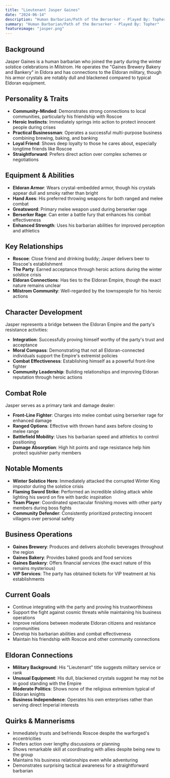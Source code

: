 ```yaml
---
title: "Lieutenant Jasper Gaines"
date: "2024-06-14"
description: "Human Barbarian/Path of the Berserker - Played By: Topher"
summary: "Human Barbarian/Path of the Berserker - Played By: Topher"
featureimage: "jasper.png"
---
```


## Background
Jasper Gaines is a human barbarian who joined the party during the winter solstice celebrations in Milstrom. He operates the "Gaines Brewery Bakery and Bankery" in Eldora and has connections to the Eldoran military, though his armor crystals are notably dull and blackened compared to typical Eldoran equipment.

## Personality & Traits
- **Community-Minded**: Demonstrates strong connections to local communities, particularly his friendship with Roscoe
- **Heroic Instincts**: Immediately springs into action to protect innocent people during crises
- **Practical Businessman**: Operates a successful multi-purpose business combining brewing, baking, and banking
- **Loyal Friend**: Shows deep loyalty to those he cares about, especially longtime friends like Roscoe
- **Straightforward**: Prefers direct action over complex schemes or negotiations

## Equipment & Abilities
- **Eldoran Armor**: Wears crystal-embedded armor, though his crystals appear dull and smoky rather than bright
- **Hand Axes**: His preferred throwing weapons for both ranged and melee combat
- **Greatsword**: Primary melee weapon used during berserker rage
- **Berserker Rage**: Can enter a battle fury that enhances his combat effectiveness
- **Enhanced Strength**: Uses his barbarian abilities for improved perception and athletics

## Key Relationships
- **Roscoe**: Close friend and drinking buddy; Jasper delivers beer to Roscoe's establishment
- **The Party**: Earned acceptance through heroic actions during the winter solstice crisis
- **Eldoran Connections**: Has ties to the Eldoran Empire, though the exact nature remains unclear
- **Milstrom Community**: Well-regarded by the townspeople for his heroic actions

## Character Development
Jasper represents a bridge between the Eldoran Empire and the party's resistance activities:
- **Integration**: Successfully proving himself worthy of the party's trust and acceptance
- **Moral Compass**: Demonstrating that not all Eldoran-connected individuals support the Empire's extremist policies
- **Combat Effectiveness**: Establishing himself as a powerful front-line fighter
- **Community Leadership**: Building relationships and improving Eldoran reputation through heroic actions

## Combat Role
Jasper serves as a primary tank and damage dealer:
- **Front-Line Fighter**: Charges into melee combat using berserker rage for enhanced damage
- **Ranged Options**: Effective with thrown hand axes before closing to melee range
- **Battlefield Mobility**: Uses his barbarian speed and athletics to control positioning
- **Damage Absorption**: High hit points and rage resistance help him protect squishier party members

## Notable Moments
- **Winter Solstice Hero**: Immediately attacked the corrupted Winter King impostor during the solstice crisis
- **Flaming Sword Strike**: Performed an incredible sliding attack while lighting his sword on fire with bardic inspiration
- **Team Player**: Coordinated spectacular finishing moves with other party members during boss fights
- **Community Defender**: Consistently prioritized protecting innocent villagers over personal safety

## Business Operations
- **Gaines Brewery**: Produces and delivers alcoholic beverages throughout the region
- **Gaines Bakery**: Provides baked goods and food services
- **Gaines Bankery**: Offers financial services (the exact nature of this remains mysterious)
- **VIP Services**: The party has obtained tickets for VIP treatment at his establishments

## Current Goals
- Continue integrating with the party and proving his trustworthiness
- Support the fight against cosmic threats while maintaining his business operations
- Improve relations between moderate Eldoran citizens and resistance communities
- Develop his barbarian abilities and combat effectiveness
- Maintain his friendship with Roscoe and other community connections

## Eldoran Connections
- **Military Background**: His "Lieutenant" title suggests military service or rank
- **Unusual Equipment**: His dull, blackened crystals suggest he may not be in good standing with the Empire
- **Moderate Politics**: Shows none of the religious extremism typical of Eldoran knights
- **Business Independence**: Operates his own enterprises rather than serving direct Imperial interests

## Quirks & Mannerisms
- Immediately trusts and befriends Roscoe despite the warforged's eccentricities
- Prefers action over lengthy discussions or planning
- Shows remarkable skill at coordinating with allies despite being new to the group
- Maintains his business relationships even while adventuring
- Demonstrates surprising tactical awareness for a straightforward barbarian